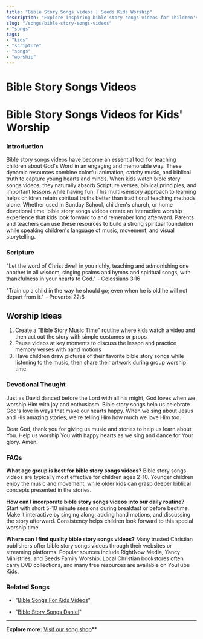```yaml
---
title: "Bible Story Songs Videos | Seeds Kids Worship"
description: "Explore inspiring bible story songs videos for children's worship and faith development. Biblical music resources for families and ministry."
slug: "/songs/bible-story-songs-videos"
- "songs"
tags:
- "kids"
- "scripture"
- "songs"
- "worship"
---
```


# Bible Story Songs Videos

# Bible Story Songs Videos for Kids' Worship

### Introduction
Bible story songs videos have become an essential tool for teaching children about God's Word in an engaging and memorable way. These dynamic resources combine colorful animation, catchy music, and biblical truth to capture young hearts and minds. When kids watch bible story songs videos, they naturally absorb Scripture verses, biblical principles, and important lessons while having fun. This multi-sensory approach to learning helps children retain spiritual truths better than traditional teaching methods alone. Whether used in Sunday School, children's church, or home devotional time, bible story songs videos create an interactive worship experience that kids look forward to and remember long afterward. Parents and teachers can use these resources to build a strong spiritual foundation while speaking children's language of music, movement, and visual storytelling.

### Scripture
"Let the word of Christ dwell in you richly, teaching and admonishing one another in all wisdom, singing psalms and hymns and spiritual songs, with thankfulness in your hearts to God." - Colossians 3:16

"Train up a child in the way he should go; even when he is old he will not depart from it." - Proverbs 22:6

## Worship Ideas
1. Create a "Bible Story Music Time" routine where kids watch a video and then act out the story with simple costumes or props
2. Pause videos at key moments to discuss the lesson and practice memory verses with hand motions
3. Have children draw pictures of their favorite bible story songs while listening to the music, then share their artwork during group worship time

### Devotional Thought
Just as David danced before the Lord with all his might, God loves when we worship Him with joy and enthusiasm. Bible story songs help us celebrate God's love in ways that make our hearts happy. When we sing about Jesus and His amazing stories, we're telling Him how much we love Him too. 

Dear God, thank you for giving us music and stories to help us learn about You. Help us worship You with happy hearts as we sing and dance for Your glory. Amen.

### FAQs
**What age group is best for bible story songs videos?**
Bible story songs videos are typically most effective for children ages 2-10. Younger children enjoy the music and movement, while older kids can grasp deeper biblical concepts presented in the stories.

**How can I incorporate bible story songs videos into our daily routine?**
Start with short 5-10 minute sessions during breakfast or before bedtime. Make it interactive by singing along, adding hand motions, and discussing the story afterward. Consistency helps children look forward to this special worship time.

**Where can I find quality bible story songs videos?**
Many trusted Christian publishers offer bible story songs videos through their websites or streaming platforms. Popular sources include RightNow Media, Yancy Ministries, and Seeds Family Worship. Local Christian bookstores often carry DVD collections, and many free resources are available on YouTube Kids.

### Related Songs

- "[Bible Songs For Kids Videos](/songs/bible-songs-for-kids-videos/)"

- "[Bible Story Songs Daniel](/songs/bible-story-songs-daniel/)"

---

**Explore more:** [Visit our song shop](https://seedskidsworship.com/shop)**

<!-- Schema Markup -->
<script type="application/ld+json">
{
  "@context": "https://schema.org",
  "@type": "MusicRecording",
  "name": "Bible Story Songs Videos",
  "byArtist": {
    "@type": "MusicGroup",
    "name": "Seeds Kids Worship"
  },
  "isFamilyFriendly": true,
  "url": "https://seedskidsworship.com/songs/bible-story-songs-videos/"
}
</script>